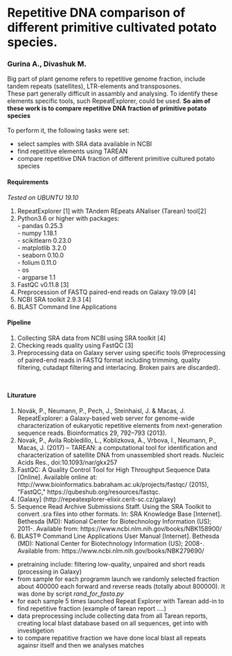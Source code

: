 # Repetitive DNA comparison of different primitive cultivated potato species. 
### Gurina A., Divashuk M.

Big part of plant genome refers to repetitive genome fraction, include tandem repeats (satellites), LTR-elements and transposones. <br>
These part generally difficult in assambly and analysing. To identify these elements specific tools, such RepeatExplorer, could be used.
__So aim of these work is to compare repetitive DNA fraction of primitive potato species__
<br> <br>
To perform it, the following tasks were set:
- select samples with SRA data available in NCBI
- find repetitive elements using TAREAN
- compare repetitive DNA fraction of different primitive cultured potato species




#### __Requirements__
*Tested on UBUNTU 19.10*
<ol>
    <li> RepeatExplorer [1] with TAndem REpeats ANaliser (Tarean) tool[2]
    <li> Python3.6 or higher with packages:</li>
    - pandas 0.25.3<br>
    - numpy 1.18.1<br>
    - scikitlearn 0.23.0 <br>
    - matplotlib 3.2.0<br>
    - seaborn 0.10.0<br>
    - folium 0.11.0<br>
    - os <br>
    - argparse 1.1<br>
    <li> FastQC v0.11.8 [3] </li>
    <li> Preprocession of FASTQ paired-end reads on Galaxy 19.09 [4] </li>
    <li> NCBI SRA toolkit 2.9.3 [4] </li>
    <li> BLAST Command line Applications </li>
</ol>

#### __Pipeline__
<ol>
    <li> Collecting SRA data from NCBI using SRA toolkit [4] </li>
    <li> Checking reads quality using FastQC [3] </li>
    <li> Preprocessing data on Galaxy server using specific tools (Preprocessing of paired-end reads in FASTQ format including trimming, quality filtering, cutadapt filtering and interlacing. Broken pairs are discarded).
</ol>


```python

```


```python

```

#### Liturature
<ol>
    <li>Novák, P., Neumann, P., Pech, J., Steinhaisl, J. & Macas, J. RepeatExplorer: a Galaxy-based web server for genome-wide characterization of eukaryotic repetitive elements from next-generation sequence reads. Bioinformatics 29, 792–793 (2013).</li>
    <li>Novak, P., Avila Robledillo, L., Koblizkova, A., Vrbova, I., Neumann, P., Macas, J. (2017) – TAREAN: a computational tool for identification and characterization of satellite DNA from unassembled short reads. Nucleic Acids Res., doi:10.1093/nar/gkx257</li>
    <li> FastQC: A Quality Control Tool for High Throughput Sequence Data [Online]. Available online at: http://www.bioinformatics.babraham.ac.uk/projects/fastqc/ (2015), "FastQC," https://qubeshub.org/resources/fastqc.</li>
    <li> [Galaxy] (http://repeatexplorer-elixir.cerit-sc.cz/galaxy) </li>
    <li> Sequence Read Archive Submissions Staff. Using the SRA Toolkit to convert .sra files into other formats. In: SRA Knowledge Base [Internet]. Bethesda (MD): National Center for Biotechnology Information (US); 2011-. Available from: https://www.ncbi.nlm.nih.gov/books/NBK158900/ </li>
    <li> BLAST® Command Line Applications User Manual [Internet]. Bethesda (MD): National Center for Biotechnology Information (US); 2008-. Available from: https://www.ncbi.nlm.nih.gov/books/NBK279690/ </li>
    
</ol>

- pretraining include: filtering low-quality, unpaired and short reads (processing in Galaxy)
- from sample for each programm launch we randomly selected fraction about 400000 each forward and reverse reads (totally about 800000). It was done by script *rand_for_fasta.py*
- for each sample 5 times launched Repeat Explorer with Tarean add-in to find repetitive fraction (example of tarean report ....)
- data preprocessing include collecting data from all Tarean reports, creating local blast database based on all sequences, get into with investigetion
- to compare repatitive fraction we have done local blast all repeats againsr itself and then we analyses matches
